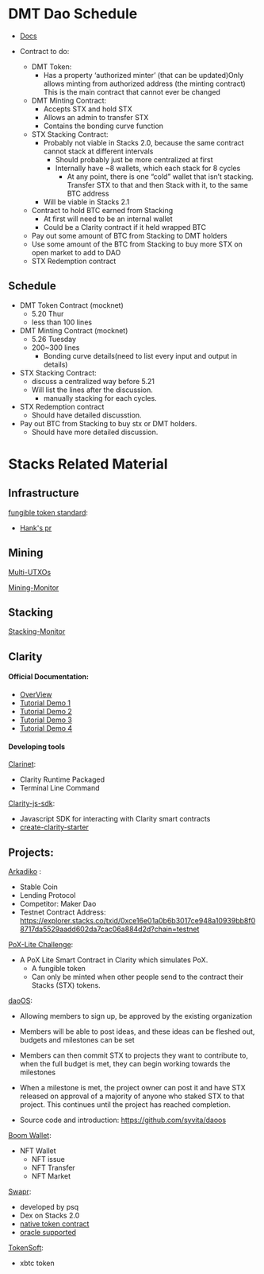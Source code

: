 # DMT Dao Schedule

- [Docs](https://docs.google.com/document/d/1-QDv8wXhCe1JKuzKTdsPBm4vNV98p5ArBbxV4r5gct4/edit?ts=60458341)

- Contract to do:

  - DMT Token:
    - Has a property ‘authorized minter’ (that can be updated)Only allows minting from authorized address (the minting contract) This is the main contract that cannot ever be changed
  - DMT Minting Contract:
    - Accepts STX and hold STX
    - Allows an admin to transfer STX
    - Contains the bonding curve function
  - STX Stacking Contract:
    - Probably not viable in Stacks 2.0, because the same contract cannot stack at different intervals
      - Should probably just be more centralized at first
      - Internally have ~8 wallets, which each stack for 8 cycles
        - At any point, there is one “cold” wallet that isn’t stacking. Transfer STX to that and then Stack with it, to the same BTC address
    - Will be viable in Stacks 2.1
  - Contract to hold BTC earned from Stacking
    - At first will need to be an internal wallet
    - Could be a Clarity contract if it held wrapped BTC
  - Pay out some amount of BTC from Stacking to DMT holders
  - Use some amount of the BTC from Stacking to buy more STX on open market to add to DAO
  - STX Redemption contract 

  

  

## Schedule

- DMT Token Contract (mocknet)
  - 5.20 Thur
  - less than 100 lines
- DMT Minting Contract (mocknet)
  - 5.26 Tuesday
  - 200~300 lines
    - Bonding curve details(need to list every input and output in details)
- STX Stacking Contract:
  - discuss a centralized way before 5.21
  - Will list the lines after the discussion.
    - manually stacking for each cycles.
- STX Redemption contract 
  - Should have detailed discusstion.
- Pay out BTC from Stacking to buy stx or DMT holders.
  - Should have more detailed discussion.



# Stacks Related Material

## Infrastructure

[fungible token standard](https://github.com/stacksgov/Stacks-Grants/issues/44):

- [Hank's pr](https://github.com/stacksgov/sips/pull/5)

## Mining

[Multi-UTXOs](https://github.com/blockstack/stacks-blockchain/issues/2645)

[Mining-Monitor](https://stxmining.club/)

## Stacking

[Stacking-Monitor](https://stacking.club/)

## Clarity

#### Official Documentation:

- [OverView](https://docs.stacks.co/write-smart-contracts/overview)
- [Tutorial Demo 1](https://docs.stacks.co/write-smart-contracts/hello-world-tutorial)
- [Tutorial Demo 2](https://docs.stacks.co/write-smart-contracts/counter-tutorial)
- [Tutorial Demo 3](https://docs.stacks.co/build-apps/guides/transaction-signing)
- [Tutorial Demo 4](https://docs.stacks.co/build-apps/tutorials/public-registry)

#### Developing tools

[Clarinet](https://github.com/lgalabru/clarinet):

- Clarity Runtime Packaged
- Terminal Line Command

[Clarity-js-sdk](https://github.com/blockstack/clarity-js-sdk):

- Javascript SDK for interacting with Clarity smart contracts
- [create-clarity-starter](https://github.com/blockstack/clarity-js-sdk/blob/master/packages/create-clarity-starter/README.md)

## Projects:

[Arkadiko]( https://github.com/stacksgov/Stacks-Grants/issues/72) :

- Stable Coin
- Lending Protocol
- Competitor: Maker Dao
- Testnet Contract Address: https://explorer.stacks.co/txid/0xce16e01a0b6b3017ce948a10939bb8f08717da5529aadd602da7cac06a884d2d?chain=testnet

[PoX-Lite Challenge](https://github.com/unclemantis/pox-lite#challenge):

- A PoX Lite Smart Contract in Clarity which simulates PoX.
  - A fungible token
  - Can only be minted when other people send to the contract their Stacks (STX) tokens.

[daoOS](https://github.com/stacksgov/Stacks-Grants/issues/65):

- Allowing members to sign up, be approved by the existing organization
- Members will be able to post ideas, and these ideas can be fleshed out, budgets and milestones can be set
- Members can then commit STX to projects they want to contribute to, when the full budget is met, they can begin working towards the milestones
- When a milestone is met, the project owner can post it and have STX released on approval of a majority of anyone who staked STX to that project. This continues until the project has reached completion.

- Source code and introduction: https://github.com/syvita/daoos

[Boom Wallet](https://boom.money/):

- NFT Wallet
  - NFT issue
  - NFT Transfer
  - NFT Market

[Swapr](https://swapr.finance/):

- developed by psq
- Dex on Stacks 2.0
- [native token contract](https://github.com/psq/flexr/blob/master/contracts/flexr-token.clar)
- [oracle supported](https://github.com/psq/flexr/blob/master/contracts/oracle.clar)

[TokenSoft](https://github.com/tokensoft/tokensoft_token_stacks):

- xbtc token

